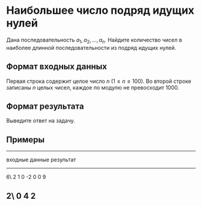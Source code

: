 # Наибольшее число подряд идущих нулей

Дана последовательность $a_1, a_2, \ldots, a_n$.  Найдите
количество чисел в наиболее длинной последовательности из подряд идущих нулей.

## Формат входных данных

Первая строка содержит целое число $n$ ($1 \leqslant n \leqslant 100$).
Во второй строке записаны $n$ целых чисел, каждое по модулю не превосходит 1000.

## Формат результата

Выведите ответ на задачу.

## Примеры

-----------------------------------
входные данные       результат
-------------------  --------------
6\                   2
1 0 -2 0 0 9

2\                   0
4 2
-----------------------------------
